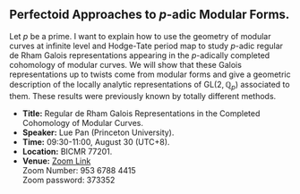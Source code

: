 <head>
    <script src="https://cdn.mathjax.org/mathjax/latest/MathJax.js?config=TeX-AMS-MML_HTMLorMML" type="text/javascript"></script>
    <script type="text/x-mathjax-config">
        MathJax.Hub.Config({
            tex2jax: {
            skipTags: ['script', 'noscript', 'style', 'textarea', 'pre'],
            inlineMath: [['$','$']]
            }
        });
    </script>
</head>

## Perfectoid Approaches to $p$-adic Modular Forms.

Let $p$ be a prime. I want to explain how to use the geometry of modular curves at infinite level and Hodge-Tate period map to study $p$-adic regular de Rham Galois representations appearing in the $p$-adically completed cohomology of modular curves. We will show that these Galois representations up to twists come from modular forms and give a geometric description of the locally analytic representations of $\mathrm{GL}(2, \mathbb{Q}_p)$ associated to them. These results were previously known by totally different methods. 

- **Title:** Regular de Rham Galois Representations in the Completed Cohomology of Modular Curves. 
- **Speaker:** Lue Pan (Princeton University). 
- **Time:** 09:30-11:00, August 30 (UTC+8). 
- **Location:** BICMR 77201. 
- **Venue:** [Zoom Link](https://zoom.us/j/95367884415?pwd=eXpRdzkvTWplYjB6c0g0RDRGWGhnZz09) <br/>
Zoom Number: 953 6788 4415 <br/>
Zoom password: 373352